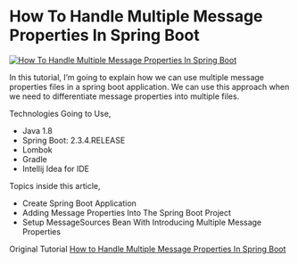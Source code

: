 # How To Handle Multiple Message Properties In Spring Boot

<a href="https://javatodev.com/how-to-handle-multiple-message-properties-in-spring-boot/" target="blank">
    <img align="center" src="https://javatodev.com/wp-content/uploads/2021/02/How-To-Handle-Multiple-Message-Properties-In-Spring-Boot-800x450.png" alt="How To Handle Multiple Message Properties In Spring Boot"/></a>

In this tutorial, I’m going to explain how we can use multiple message properties files in a spring boot application. We can use this approach when we need to differentiate message properties into multiple files.

Technologies Going to Use,

- Java 1.8
- Spring Boot: 2.3.4.RELEASE
- Lombok
- Gradle
- Intellij Idea for IDE

Topics inside this article,

- Create Spring Boot Application
- Adding Message Properties Into The Spring Boot Project
- Setup MessageSources Bean With Introducing Multiple Message Properties

Original Tutorial [How to Handle Multiple Message Properties In Spring Boot](https://javatodev.com/how-to-handle-multiple-message-properties-in-spring-boot/)

